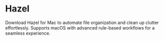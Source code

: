 # Hazel
Download Hazel for Mac to automate file organization and clean up clutter effortlessly. Supports macOS with advanced rule-based workflows for a seamless experience.

